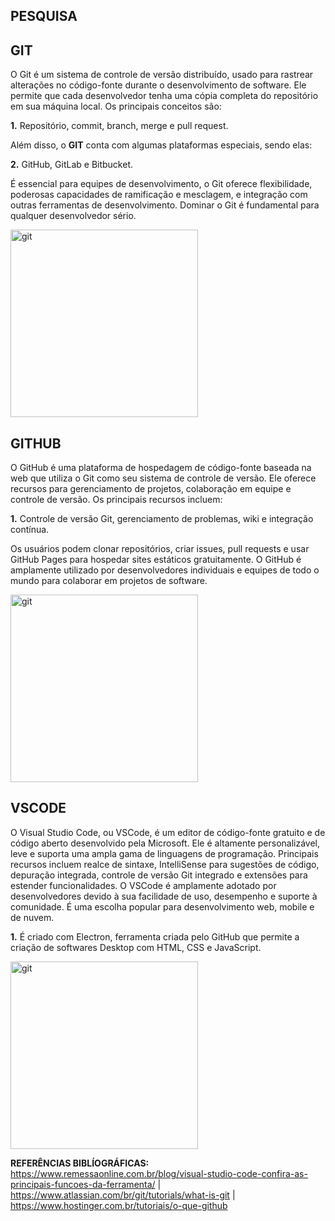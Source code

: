 ## **PESQUISA**

## GIT

O Git é um sistema de controle de versão distribuído, usado para rastrear alterações no código-fonte durante o desenvolvimento de software. Ele permite que cada desenvolvedor tenha uma cópia completa do repositório em sua máquina local. Os principais conceitos são:

**1.** Repositório, commit, branch, merge e pull request.

Além disso, o **GIT** conta com algumas plataformas especiais, sendo elas:

**2.** GitHub, GitLab e Bitbucket.

É essencial para equipes de desenvolvimento, o Git oferece flexibilidade, poderosas capacidades de ramificação e mesclagem, e integração com outras ferramentas de desenvolvimento. Dominar o Git é fundamental para qualquer desenvolvedor sério.

<img src="https://kinsta.com/pt/wp-content/uploads/sites/3/2020/01/git-vs-github.png" alt="git" width="300 px">

## GITHUB

O GitHub é uma plataforma de hospedagem de código-fonte baseada na web que utiliza o Git como seu sistema de controle de versão. Ele oferece recursos para gerenciamento de projetos, colaboração em equipe e controle de versão. Os principais recursos incluem:

**1.** Controle de versão Git, gerenciamento de problemas, wiki e integração contínua.

Os usuários podem clonar repositórios, criar issues, pull requests e usar GitHub Pages para hospedar sites estáticos gratuitamente. O GitHub é amplamente utilizado por desenvolvedores individuais e equipes de todo o mundo para colaborar em projetos de software.

<img src="https://t.ctcdn.com.br/3Bnl3X6uV77mup1oru_jUot2nv8=/135x0:1858x971/640x360/smart/i329956.jpeg" alt="git" width="300 px">

## VSCODE

O Visual Studio Code, ou VSCode, é um editor de código-fonte gratuito e de código aberto desenvolvido pela Microsoft. Ele é altamente personalizável, leve e suporta uma ampla gama de linguagens de programação. Principais recursos incluem realce de sintaxe, IntelliSense para sugestões de código, depuração integrada, controle de versão Git integrado e extensões para estender funcionalidades. O VSCode é amplamente adotado por desenvolvedores devido à sua facilidade de uso, desempenho e suporte à comunidade. É uma escolha popular para desenvolvimento web, mobile e de nuvem.

**1.** É criado com Electron, ferramenta criada pelo GitHub que permite a criação de softwares Desktop com HTML, CSS e JavaScript.

<img src="https://miro.medium.com/v2/resize:fit:1400/0*EZCnfl4OM4YxBsiK" alt="git" width="300 px">

**REFERÊNCIAS BIBLÍOGRÁFICAS:** https://www.remessaonline.com.br/blog/visual-studio-code-confira-as-principais-funcoes-da-ferramenta/ | https://www.atlassian.com/br/git/tutorials/what-is-git | https://www.hostinger.com.br/tutoriais/o-que-github 


